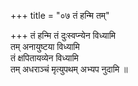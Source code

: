 +++
title = "०७ तं हन्मि तम्"

+++
तं हन्मि तं दुःस्वप्न्येन विध्यामि  
तम् अनायुष्टया विध्यामि  
तं क्षपितायव्येन विध्यामि  
तम् अधराञ्चं मृत्युपथम् अभ्यप नुदामि ॥